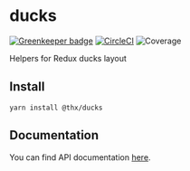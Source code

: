 # ducks

[![Greenkeeper badge](https://badges.greenkeeper.io/thr-consulting/ducks.svg)](https://greenkeeper.io/) [![CircleCI](https://circleci.com/gh/thr-consulting/ducks.svg?style=svg)](https://circleci.com/gh/thr-consulting/ducks) ![Coverage](http://circlebadge.bgsemc.com/github/thr-consulting/ducks/master/coverage)

Helpers for Redux ducks layout

## Install
```
yarn install @thx/ducks
```

## Documentation

You can find API documentation [here](/docs).
